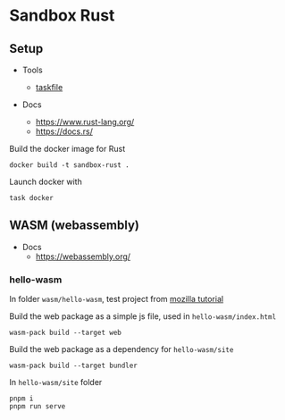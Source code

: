 # Sandbox Rust

## Setup

* Tools
    * [taskfile](https://taskfile.dev/)

* Docs
    * https://www.rust-lang.org/
    * https://docs.rs/

Build the docker image for Rust
```
docker build -t sandbox-rust .
```

Launch docker with
```
task docker
```

## WASM (webassembly)

* Docs
    * https://webassembly.org/


### hello-wasm

In folder `wasm/hello-wasm`, test project from [mozilla tutorial](https://developer.mozilla.org/en-US/docs/WebAssembly/Guides/Rust_to_Wasm)


Build the web package as a simple js file, used in `hello-wasm/index.html`

```
wasm-pack build --target web
```

Build the web package as a dependency for `hello-wasm/site`

```
wasm-pack build --target bundler
```

In `hello-wasm/site` folder

```
pnpm i
pnpm run serve
```




